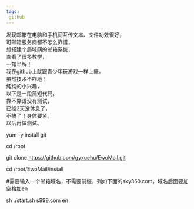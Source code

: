 ```yaml
---
tags:
 github
---
```

发现邮箱在电脑和手机间互传文本、文件功效很好，  
可邮箱服务商都不怎么靠谱，  
想搭建个局域网的邮箱系统，  
查看了很多教学，  
一知半解！  
我在github上就跟青少年玩游戏一样上瘾。  
虽然技术不咋地！  
纯纯的小兴趣，  
以下是一段简短代码，  
靠不靠谱没有测试，  
已经2天没休息了，  
不搞了！身体要紧。  
以后再做测试。  

yum -y install git  

cd /root  

git clone https://github.com/gyxuehu/EwoMail.git  

cd /root/EwoMail/install  

#需要输入一个邮箱域名，不需要前缀，列如下面的sky350.com，域名后面要加空格加en  

sh ./start.sh s999.com en
